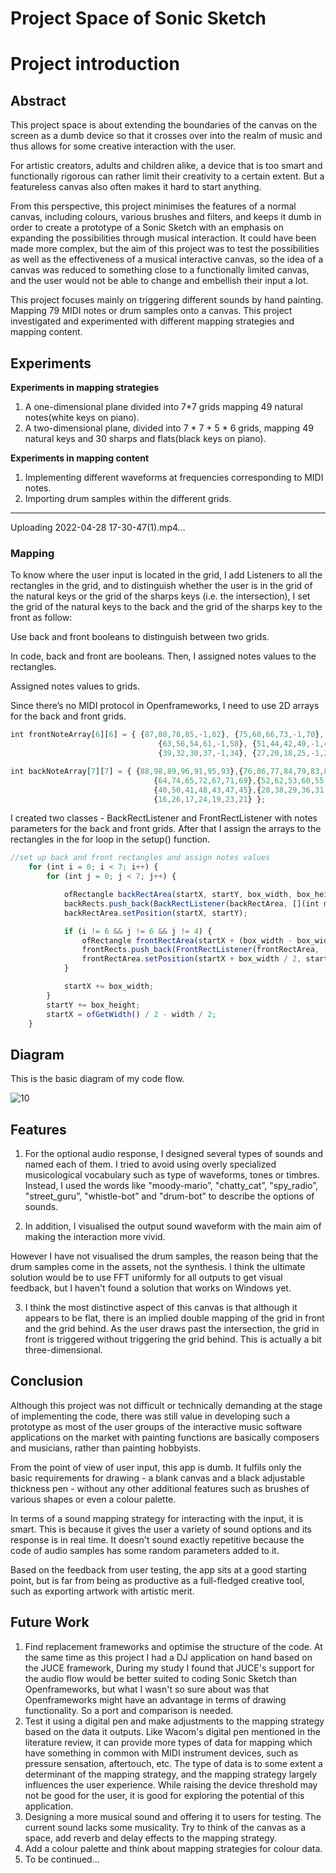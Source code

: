 

# Project Space of Sonic Sketch

# **Project introduction**

## Abstract

This project space is about extending the boundaries of the canvas on the screen as a dumb device so that it crosses over into the realm of music and thus allows for some creative interaction with the user.

For artistic creators, adults and children alike, a device that is too smart and functionally rigorous can rather limit their creativity to a certain extent. But a featureless canvas also often makes it hard to start anything.

From this perspective, this project minimises the features of a normal canvas, including colours, various brushes and filters, and keeps it dumb in order to create a prototype of a Sonic Sketch with an emphasis on expanding the possibilities through musical interaction. It could have been made more complex, but the aim of this project was to test the possibilities as well as the effectiveness of a musical interactive canvas, so the idea of a canvas was reduced to something close to a functionally limited canvas, and the user would not be able to change and embellish their input a lot.

This project focuses mainly on triggering different sounds by hand painting. Mapping 79 MIDI notes or drum samples onto a canvas. This project investigated and experimented with different mapping strategies and mapping content.

## Experiments

**Experiments in mapping strategies**

1. A one-dimensional plane divided into 7*7 grids mapping 49 natural notes(white keys on piano).
2. A two-dimensional plane, divided into 7 * 7 + 5 * 6 grids, mapping 49 natural keys and 30 sharps and flats(black keys on piano).

**Experiments in mapping content**

1. Implementing different waveforms at frequencies corresponding to MIDI notes.
2. Importing drum samples within the different grids.

---


Uploading 2022-04-28 17-30-47(1).mp4…



### **Mapping**

To know where the user input is located in the grid, I add Listeners to all the rectangles in the grid, and to distinguish whether the user is in the grid of the natural keys or the grid of the sharps keys (i.e. the intersection), I set the grid of the natural keys to the back and the grid of the sharps key to the front as follow: 

Use back and front booleans to distinguish between two grids.

In code, back and front are booleans. Then, I assigned notes values to the rectangles. 

Assigned notes values to grids.

Since there’s no MIDI protocol in Openframeworks, I need to use 2D arrays for the back and front grids.

```jsx
int frontNoteArray[6][6] = { {87,80,78,85,-1,82}, {75,68,66,73,-1,70},
								 {63,56,54,61,-1,58}, {51,44,42,49,-1,46},
								 {39,32,30,37,-1,34}, {27,20,18,25,-1,22} };

int backNoteArray[7][7] = { {88,98,89,96,91,95,93},{76,86,77,84,79,83,81},
								{64,74,65,72,67,71,69},{52,62,53,60,55,59,57},
								{40,50,41,48,43,47,45},{28,38,29,36,31,35,33},
								{16,26,17,24,19,23,21} };
```

I created two classes - BackRectListener and FrontRectListener with notes parameters for the back and front grids. 
After that I assign the arrays to the rectangles in the for loop in the setup() function.

```jsx
//set up back and front rectangles and assign notes values
	for (int i = 0; i < 7; i++) {
		for (int j = 0; j < 7; j++) {

			ofRectangle backRectArea(startX, startY, box_width, box_height);
			backRects.push_back(BackRectListener(backRectArea, [](int mx, int my) {return true; }, backNoteArray[i][j]));
			backRectArea.setPosition(startX, startY);

			if (i != 6 && j != 6 && j != 4) {
				ofRectangle frontRectArea(startX + (box_width - box_width / 4), startY + (box_width - box_width / 4), box_width / 2, box_width / 2);
				frontRects.push_back(FrontRectListener(frontRectArea, [](int mx, int my) {return true; }, frontNoteArray[i][j]));
				frontRectArea.setPosition(startX + box_width / 2, startY + box_height / 2);
			}

			startX += box_width;
		}
		startY += box_height;
		startX = ofGetWidth() / 2 - width / 2;
	}
```

## Diagram

This is the basic diagram of my code flow.

![10](https://user-images.githubusercontent.com/76624368/166159022-13238575-5ee3-4814-ba5d-97edfcb6fd64.png)


## Features

1. For the optional audio response, I designed several types of sounds and named each of them. I tried to avoid using overly specialized musicological vocabulary such as type of waveforms, tones or timbres. Instead, I used the words like "moody-mario”, "chatty_cat”, "spy_radio”, "street_guru”, "whistle-bot” and "drum-bot” to describe the options of sounds. 

2. In addition, I visualised the output sound waveform with the main aim of making the interaction more vivid. 

However I have not visualised the drum samples, the reason being that the drum samples come in the assets, not the synthesis. I think the ultimate solution would be to use FFT uniformly for all outputs to get visual feedback, but I haven't found a solution that works on Windows yet.

3. I think the most distinctive aspect of this canvas is that although it appears to be flat, there is an implied double mapping of the grid in front and the grid behind. As the user draws past the intersection, the grid in front is triggered without triggering the grid behind. This is actually a bit three-dimensional.



## Conclusion

Although this project was not difficult or technically demanding at the stage of implementing the code, there was still value in developing such a prototype as most of the user groups of the interactive music software applications on the market with painting functions are basically composers and musicians, rather than painting hobbyists.

From the point of view of user input, this app is dumb. It fulfils only the basic requirements for drawing - a blank canvas and a black adjustable thickness pen - without any other additional features such as brushes of various shapes or even a colour palette.

In terms of a sound mapping strategy for interacting with the input, it is smart. This is because it gives the user a variety of sound options and its response is in real time. It doesn't sound exactly repetitive because the code of audio samples has some random parameters added to it.

Based on the feedback from user testing, the app sits at a good starting point, but is far from being as productive as a full-fledged creative tool, such as exporting artwork with artistic merit. 

## Future Work

1. Find replacement frameworks and optimise the structure of the code. At the same time as this project I had a DJ application on hand based on the JUCE framework, During my study I found that JUCE's support for the audio flow would be better suited to coding Sonic Sketch than Openframeworks, but what I wasn't so sure about was that Openframeworks might have an advantage in terms of drawing functionality. So a port and comparison is needed.
2. Test it using a digital pen and make adjustments to the mapping strategy based on the data it outputs. Like Wacom's digital pen mentioned in the literature review, it can provide more types of data for mapping which have something in common with MIDI instrument devices, such as pressure sensation, aftertouch, etc. The type of data is to some extent a determinant of the mapping strategy, and the mapping strategy largely influences the user experience. While raising the device threshold may not be good for the user, it is good for exploring the potential of this application.
3. Designing a more musical sound and offering it to users for testing. The current sound lacks some musicality. Try to think of the canvas as a space, add reverb and delay effects to the mapping strategy. 
4. Add a colour palette and think about mapping strategies for colour data.
5. To be continued... 

